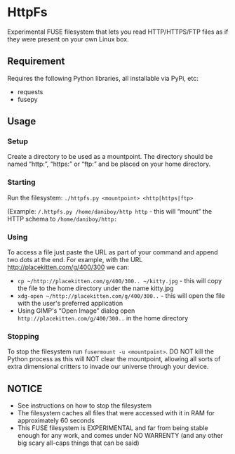 HttpFs
======

Experimental FUSE filesystem that lets you read HTTP/HTTPS/FTP files as if they were present on your own Linux box.


Requirement
-----------

Requires the following Python libraries, all installable via PyPi, etc:
* requests
* fusepy

Usage
-----

### Setup

Create a directory to be used as a mountpoint. The directory should be named “http:”, “https:” or “ftp:” and be placed on your home directory.

### Starting

Run the filesystem: `./httpfs.py <mountpoint> <http|https|ftp>`

(Example: `/.httpfs.py /home/daniboy/http http` - this will “mount” the HTTP schema to `/home/daniboy/http:`

### Using

To access a file just paste the URL as part of your command and append two dots at the end.
For example, with the URL http://placekitten.com/g/400/300 we can:
* `cp ~/http://placekitten.com/g/400/300.. ~/kitty.jpg` - this will copy the file to the home directory under the name kitty.jpg
* `xdg-open ~/http://placekitten.com/g/400/300..` - this will open the file with the user's preferred application
* Using GIMP's “Open Image” dialog open `http://placekitten.com/g/400/300..` in the home directory

### Stopping

To stop the filesystem run `fusermount -u <mountpoint>`. DO NOT kill the Python process as this will NOT clear the mountpoint, allowing all sorts of extra dimensional critters to invade our universe through your device.

NOTICE
------

* See instructions on how to stop the filesystem
* The filesystem caches all files that were accessed with it in RAM for approximately 60 seconds
* This FUSE filesystem is EXPERIMENTAL and far from being stable enough for any work, and comes under NO WARRENTY (and any other big scary all-caps things that can be said)
